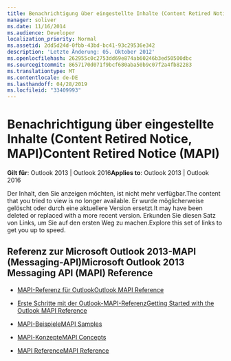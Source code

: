 ```yaml
---
title: Benachrichtigung über eingestellte Inhalte (Content Retired Notice, MAPI)
manager: soliver
ms.date: 11/16/2014
ms.audience: Developer
localization_priority: Normal
ms.assetid: 2dd5d24d-0fbb-43bd-bc41-93c29536e342
description: 'Letzte Änderung: 05. Oktober 2012'
ms.openlocfilehash: 262955c0c2753dd69e874ab60246b3ed50500dbc
ms.sourcegitcommit: 8657170d071f9bcf680aba50b9c07f2a4fb82283
ms.translationtype: MT
ms.contentlocale: de-DE
ms.lasthandoff: 04/28/2019
ms.locfileid: "33409993"
---
```

# <a name="content-retired-notice-mapi"></a><span data-ttu-id="a227d-103">Benachrichtigung über eingestellte Inhalte (Content Retired Notice, MAPI)</span><span class="sxs-lookup"><span data-stu-id="a227d-103">Content Retired Notice (MAPI)</span></span>


  
<span data-ttu-id="a227d-104">**Gilt für**: Outlook 2013 | Outlook 2016</span><span class="sxs-lookup"><span data-stu-id="a227d-104">**Applies to**: Outlook 2013 | Outlook 2016</span></span> 
  
<span data-ttu-id="a227d-105">Der Inhalt, den Sie anzeigen möchten, ist nicht mehr verfügbar.</span><span class="sxs-lookup"><span data-stu-id="a227d-105">The content that you tried to view is no longer available.</span></span> <span data-ttu-id="a227d-106">Er wurde möglicherweise gelöscht oder durch eine aktuellere Version ersetzt.</span><span class="sxs-lookup"><span data-stu-id="a227d-106">It may have been deleted or replaced with a more recent version.</span></span> <span data-ttu-id="a227d-107">Erkunden Sie diesen Satz von Links, um Sie auf den ersten Weg zu machen.</span><span class="sxs-lookup"><span data-stu-id="a227d-107">Explore this set of links to get you up to speed.</span></span>
  
## <a name="microsoft-outlook-2013-messaging-api-mapi-reference"></a><span data-ttu-id="a227d-108">Referenz zur Microsoft Outlook 2013-MAPI (Messaging-API)</span><span class="sxs-lookup"><span data-stu-id="a227d-108">Microsoft Outlook 2013 Messaging API (MAPI) Reference</span></span>

- [<span data-ttu-id="a227d-109">MAPI-Referenz für Outlook</span><span class="sxs-lookup"><span data-stu-id="a227d-109">Outlook MAPI Reference</span></span>](outlook-mapi-reference.md)
    
- [<span data-ttu-id="a227d-110">Erste Schritte mit der Outlook-MAPI-Referenz</span><span class="sxs-lookup"><span data-stu-id="a227d-110">Getting Started with the Outlook MAPI Reference</span></span>](getting-started-with-the-outlook-mapi-reference.md)
    
- [<span data-ttu-id="a227d-111">MAPI-Beispiele</span><span class="sxs-lookup"><span data-stu-id="a227d-111">MAPI Samples</span></span>](mapi-samples.md)
    
- [<span data-ttu-id="a227d-112">MAPI-Konzepte</span><span class="sxs-lookup"><span data-stu-id="a227d-112">MAPI Concepts</span></span>](mapi-concepts.md)
    
- [<span data-ttu-id="a227d-113">MAPI Reference</span><span class="sxs-lookup"><span data-stu-id="a227d-113">MAPI Reference</span></span>](mapi-reference.md)
    

